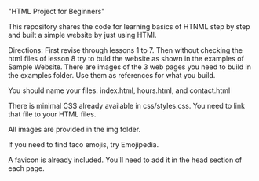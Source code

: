 "HTML Project for Beginners"

This repository shares the code for learning basics of HTNML step by step and built a simple website by just using HTMl.

Directions:
First revise through lessons 1 to 7. Then without checking the html files of lesson 8 try to buld the website as shown in the examples of Sample Website. 
There are images of the 3 web pages you need to build in the examples folder. Use them as references for what you build.

You should name your files: index.html, hours.html, and contact.html

There is minimal CSS already available in css/styles.css. You need to link that file to your HTML files.

All images are provided in the img folder.

If you need to find taco emojis, try Emojipedia.

A favicon is already included. You'll need to add it in the head section of each page.

